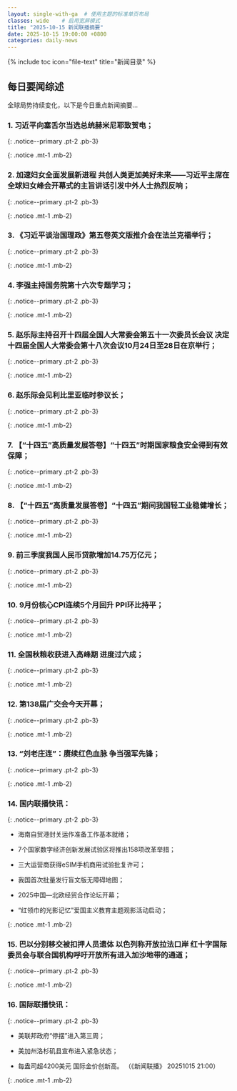 ```yaml
---
layout: single-with-ga  # 使用主题的标准单页布局
classes: wide    # 启用宽屏模式
title: "2025-10-15 新闻联播摘要"
date: 2025-10-15 19:00:00 +0800
categories: daily-news
---
```


{% include toc icon="file-text" title="新闻目录" %}
   
## 每日要闻综述

全球局势持续变化，以下是今日重点新闻摘要...

### 1. 习近平向塞舌尔当选总统赫米尼耶致贺电； 

{: .notice--primary .pt-2 .pb-3}

{: .notice .mt-1 .mb-2}

### 2. 加速妇女全面发展新进程 共创人类更加美好未来——习近平主席在全球妇女峰会开幕式的主旨讲话引发中外人士热烈反响； 

{: .notice--primary .pt-2 .pb-3}

{: .notice .mt-1 .mb-2}

### 3. 《习近平谈治国理政》第五卷英文版推介会在法兰克福举行； 

{: .notice--primary .pt-2 .pb-3}

{: .notice .mt-1 .mb-2}

### 4. 李强主持国务院第十六次专题学习； 

{: .notice--primary .pt-2 .pb-3}

{: .notice .mt-1 .mb-2}

### 5. 赵乐际主持召开十四届全国人大常委会第五十一次委员长会议 决定十四届全国人大常委会第十八次会议10月24日至28日在京举行； 

{: .notice--primary .pt-2 .pb-3}

{: .notice .mt-1 .mb-2}

### 6. 赵乐际会见利比里亚临时参议长； 

{: .notice--primary .pt-2 .pb-3}

{: .notice .mt-1 .mb-2}

### 7. 【“十四五”高质量发展答卷】“十四五”时期国家粮食安全得到有效保障； 

{: .notice--primary .pt-2 .pb-3}

{: .notice .mt-1 .mb-2}

### 8. 【“十四五”高质量发展答卷】“十四五”期间我国轻工业稳健增长； 

{: .notice--primary .pt-2 .pb-3}

{: .notice .mt-1 .mb-2}

### 9. 前三季度我国人民币贷款增加14.75万亿元； 

{: .notice--primary .pt-2 .pb-3}

{: .notice .mt-1 .mb-2}

### 10. 9月份核心CPI连续5个月回升 PPI环比持平； 

{: .notice--primary .pt-2 .pb-3}

{: .notice .mt-1 .mb-2}

### 11. 全国秋粮收获进入高峰期 进度过六成； 

{: .notice--primary .pt-2 .pb-3}

{: .notice .mt-1 .mb-2}

### 12. 第138届广交会今天开幕； 

{: .notice--primary .pt-2 .pb-3}

{: .notice .mt-1 .mb-2}

### 13. “刘老庄连”：赓续红色血脉 争当强军先锋； 

{: .notice--primary .pt-2 .pb-3}

{: .notice .mt-1 .mb-2}

### 14. 国内联播快讯： 

{: .notice--primary .pt-2 .pb-3}

- 海南自贸港封关运作准备工作基本就绪；

- 7个国家数字经济创新发展试验区将推出158项改革举措；

- 三大运营商获得eSIM手机商用试验批复许可；

- 我国首次批量发行盲文版无障碍地图；

- 2025中国—北欧经贸合作论坛开幕；

- “红领巾的光影记忆”爱国主义教育主题观影活动启动；

{: .notice .mt-1 .mb-2}

### 15. 巴以分别移交被扣押人员遗体 以色列称开放拉法口岸 红十字国际委员会与联合国机构呼吁开放所有进入加沙地带的通道； 

{: .notice--primary .pt-2 .pb-3}

{: .notice .mt-1 .mb-2}

### 16. 国际联播快讯： 

{: .notice--primary .pt-2 .pb-3}

- 美联邦政府“停摆”进入第三周；

- 美加州洛杉矶县宣布进入紧急状态；

- 每盎司超4200美元 国际金价创新高。 （《新闻联播》 20251015 21:00）

{: .notice .mt-1 .mb-2}